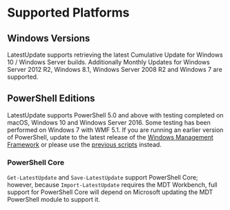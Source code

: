 # Supported Platforms

## Windows Versions

LatestUpdate supports retrieving the latest Cumulative Update for Windows 10 / Windows Server builds. Additionally Monthly Updates for Windows Server 2012 R2, Windows 8.1, Windows Server 2008 R2 and Windows 7 are supported.

## PowerShell Editions

LatestUpdate supports PowerShell 5.0 and above with testing completed on macOS, Windows 10 and Windows Server 2016. Some testing has been performed on Windows 7 with WMF 5.1. If you are running an earlier version of PowerShell, update to the latest release of the [Windows Management Framework](https://docs.microsoft.com/en-us/powershell/wmf/readme) or please use the [previous scripts](https://github.com/aaronparker/MDT/tree/master/Updates) instead.

### PowerShell Core

`Get-LatestUpdate` and `Save-LatestUpdate` support PowerShell Core; however, because `Import-LatestUpdate` requires the MDT Workbench, full support for PowerShell Core will depend on Microsoft updating the MDT PowerShell module to support it.